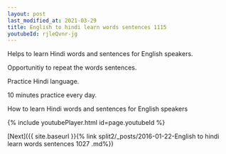 ```yaml
---
layout: post
last_modified_at: 2021-03-29
title: English to hindi learn words sentences 1115 
youtubeId: rjleQvnr-jg
---
```

 
 
Helps to learn Hindi words and sentences for English speakers.

Opportunitiy to repeat the words sentences. 

Practice Hindi language. 
 
10 minutes practice every day. 
 
How to learn Hindi words and sentences for English speakers 
 
{% include youtubePlayer.html id=page.youtubeId %}
 
 
[Next]({{ site.baseurl }}{% link  split2/_posts/2016-01-22-English to hindi learn words sentences 1027 .md%})
 
